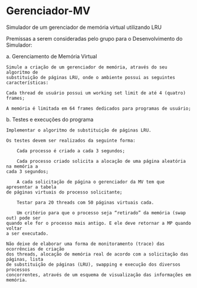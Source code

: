 # Gerenciador-MV
Simulador de um gerenciador de memória virtual utilizando LRU

Premissas a serem consideradas pelo grupo para o Desenvolvimento do Simulador:

a. Gerenciamento de Memória Virtual

    Simule a criação de um gerenciador de memória, através do seu algoritmo de
    substituição de páginas LRU, onde o ambiente possui as seguintes características:

    Cada thread de usuário possui um working set limit de até 4 (quatro) frames;

    A memória é limitada em 64 frames dedicados para programas de usuário;

b. Testes e execuções do programa

    Implementar o algoritmo de substituição de páginas LRU.

    Os testes devem ser realizados da seguinte forma:
    
        Cada processo é criado a cada 3 segundos;

        Cada processo criado solicita a alocação de uma página aleatória na memória a
    cada 3 segundos;

        A cada solicitação de página o gerenciador da MV tem que apresentar a tabela
    de páginas virtuais do processo solicitante;

        Testar para 20 threads com 50 páginas virtuais cada.

        Um critério para que o processo seja “retirado” da memória (swap out) pode ser
    quando ele for o processo mais antigo. E ele deve retornar a MP quando voltar
    a ser executado.

    Não deixe de elaborar uma forma de monitoramento (trace) das ocorrências de criação
    dos threads, alocação de memória real de acordo com a solicitação das páginas, lista
    de substituição de páginas (LRU), swapping e execução dos diversos processos
    concorrentes, através de um esquema de visualização das informações em memória.